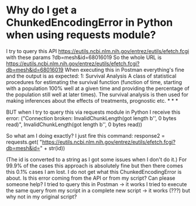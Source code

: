 
# Why do I get a ChunkedEncodingError in Python when using requests module?

I try to query this API https://eutils.ncbi.nlm.nih.gov/entrez/eutils/efetch.fcgi
with these params ?db=mesh&id=68016019
So the whole URL is https://eutils.ncbi.nlm.nih.gov/entrez/eutils/efetch.fcgi?db=mesh&id=68016019
When executing this in Postman everything's fine and the output is as expected:
1: Survival Analysis
A class of statistical procedures for estimating the survival function (function 
of time, starting with a population 100% well at a given time and providing the
percentage of the population still well at later times). The survival analysis is
then used for making inferences about the effects of treatments, prognostic
etc.
*
*
*

BUT when I try to query this via requests module in Python I receive this error:
("Connection broken: InvalidChunkLength(got length b'', 0 bytes read)", InvalidChunkLength(got length b'', 0 bytes read))

So what am I doing exactly? I just fire this command:
response2 = requests.get(
        "https://eutils.ncbi.nlm.nih.gov/entrez/eutils/efetch.fcgi?db=mesh&id=" + str(id))

(The id is converted to a string as I got some issues when I don't do it.) For 99.9% of the cases this approach is absolutely fine but then there comes this 0.1% cases I am lost. I do not get what this ChunkedEncodingError is about.
Is this error coming from the API or from my script?
Can please someone help?
I tried to query this in Postman -> it works
I tried to execute the same query from my script in a complete new script -> it works (???)
but why not in my original script?

        